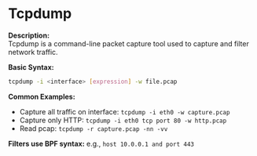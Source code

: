 # Tcpdump

**Description:**  
Tcpdump is a command-line packet capture tool used to capture and filter network traffic.

**Basic Syntax:**
```bash
tcpdump -i <interface> [expression] -w file.pcap
```

**Common Examples:**
- Capture all traffic on interface: `tcpdump -i eth0 -w capture.pcap`  
- Capture only HTTP: `tcpdump -i eth0 tcp port 80 -w http.pcap`  
- Read pcap: `tcpdump -r capture.pcap -nn -vv`

**Filters use BPF syntax:** e.g., `host 10.0.0.1 and port 443`
